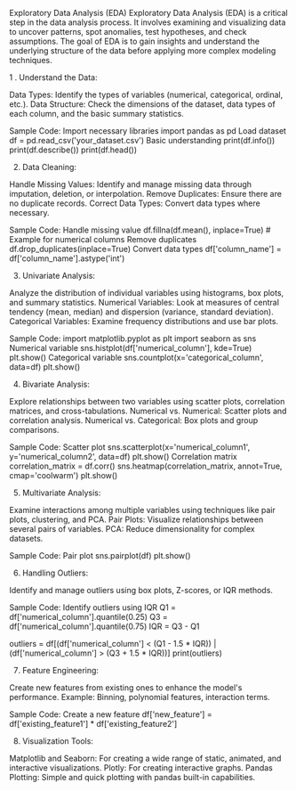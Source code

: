 Exploratory Data Analysis (EDA)
Exploratory Data Analysis (EDA) is a critical step in the data analysis process. It involves examining and visualizing data to uncover patterns, spot anomalies, test hypotheses, and check assumptions. The goal of EDA is to gain insights and understand the underlying structure of the data before applying more complex modeling techniques.

1 . Understand the Data:

Data Types: Identify the types of variables (numerical, categorical, ordinal, etc.).
Data Structure: Check the dimensions of the dataset, data types of each column, and the basic summary statistics.

Sample Code:
Import necessary libraries
import pandas as pd
Load dataset
df = pd.read_csv('your_dataset.csv')
Basic understanding
print(df.info())
print(df.describe())
print(df.head())

2. Data Cleaning:
   
Handle Missing Values: Identify and manage missing data through imputation, deletion, or interpolation.
Remove Duplicates: Ensure there are no duplicate records.
Correct Data Types: Convert data types where necessary.

Sample Code:
 Handle missing value
df.fillna(df.mean(), inplace=True)  # Example for numerical columns
 Remove duplicates
df.drop_duplicates(inplace=True)
 Convert data types
df['column_name'] = df['column_name'].astype('int')

3. Univariate Analysis:
   
Analyze the distribution of individual variables using histograms, box plots, and summary statistics.
Numerical Variables: Look at measures of central tendency (mean, median) and dispersion (variance, standard deviation).
Categorical Variables: Examine frequency distributions and use bar plots.

Sample Code:
import matplotlib.pyplot as plt
import seaborn as sns
Numerical variable
sns.histplot(df['numerical_column'], kde=True)
plt.show()
Categorical variable
sns.countplot(x='categorical_column', data=df)
plt.show()

4. Bivariate Analysis:

Explore relationships between two variables using scatter plots, correlation matrices, and cross-tabulations.
Numerical vs. Numerical: Scatter plots and correlation analysis.
Numerical vs. Categorical: Box plots and group comparisons.

Sample Code:
Scatter plot
sns.scatterplot(x='numerical_column1', y='numerical_column2', data=df)
plt.show()
Correlation matrix
correlation_matrix = df.corr()
sns.heatmap(correlation_matrix, annot=True, cmap='coolwarm')
plt.show()

5. Multivariate Analysis:

Examine interactions among multiple variables using techniques like pair plots, clustering, and PCA.
Pair Plots: Visualize relationships between several pairs of variables.
PCA: Reduce dimensionality for complex datasets.

Sample Code:
Pair plot
sns.pairplot(df)
plt.show()

6. Handling Outliers:

Identify and manage outliers using box plots, Z-scores, or IQR methods.

Sample Code:
Identify outliers using IQR
Q1 = df['numerical_column'].quantile(0.25)
Q3 = df['numerical_column'].quantile(0.75)
IQR = Q3 - Q1

outliers = df[(df['numerical_column'] < (Q1 - 1.5 * IQR)) | (df['numerical_column'] > (Q3 + 1.5 * IQR))]
print(outliers)

7. Feature Engineering:

Create new features from existing ones to enhance the model's performance.
Example: Binning, polynomial features, interaction terms.

Sample Code:
Create a new feature
df['new_feature'] = df['existing_feature1'] * df['existing_feature2']

8. Visualization Tools:
   
Matplotlib and Seaborn: For creating a wide range of static, animated, and interactive visualizations.
Plotly: For creating interactive graphs.
Pandas Plotting: Simple and quick plotting with pandas built-in capabilities.



